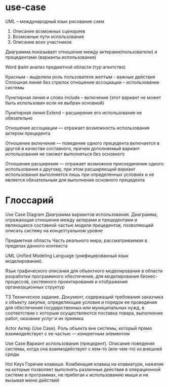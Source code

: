 # use-case
UML – международный язык рисование схем 

1.	Описание возможных сценариев	
2.	Возможные пути использования
3.	Описание всех участников

Диаграмма показывает отношение между актерами(пользователи) и прецедентами (варианты использования)

Word файл анализ предметной области (тур агентство)

Красным - выделяли роль пользователя желтым - важные действия
Сплошная линия без стрелок отношение ассоциации – использование системы

Пунктирная линия и слово include – включение (этот вариант не может быть использован если не выбран основной)

 Пунктирная линия Extend – расширение его использование не обязательно
 
 Отношение ассоциации — отражает возможность использования актером прецедента
 
 Отношение включения — поведение одного прецедента включается в другой в качестве составного, причем дополняемый вариант использования не сможет выполняться без основного
 
 Отношение расширения — отражает возможное присоединение одного использования к другому, при этом расширяющий вариант использования выполняется лишь при определенных условиях и не является обязательным для выполнения основного прецедента
 
# Глоссарий

Use Case Diagram
Диаграмма вариантов использования. Диаграмма, отражающая отношения между актерами и прецедентами и являющаяся составной частью модели прецедентов, позволяющей описать систему на концептуальном уровне

Предметная область
Часть реального мира, рассматриваемая в пределах данного контекста

UML
Unified Modeling Language (унифицированный язык моделирования).

Язык графического описания для объектного моделирования в области разработки программного обеспечения, для моделирования бизнес-процессов, системного проектирования и отображения организационных структур

ТЗ
Техническое задание. Документ, содержащий требования заказчика к объекту закупки, определяющие условия и порядок ее проведения для обеспечения государственных или муниципальных нужд, в соответствии с которым осуществляются поставка товара, выполнение работ, оказание услуг и их приемка

Actor
Актер (Use Case). Роль объекта вне системы, который прямо взаимодействует с ее частью — конкретным элементом

Use Case
Вариант использования (прецедент). Описание поведения системы, когда она взаимодействует с кем-то (или чем-то) из внешней среды

Hot Keys
Горячие клавиши. Комбинация клавиш на клавиатуре, нажатие на которые позволяет выполнять различные действия в операционной системе и программах, не прибегая к использованию мыши и не вызывая меню действий
